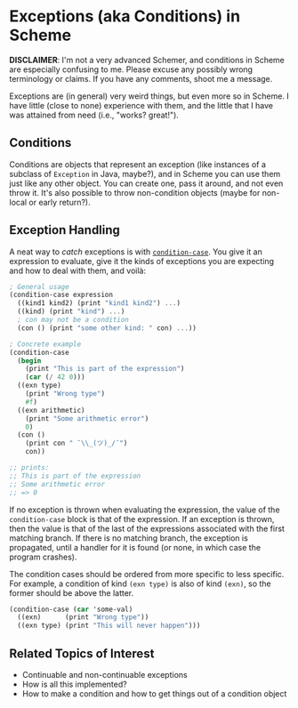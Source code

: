 # Exceptions (aka Conditions) in Scheme

**DISCLAIMER**: I'm not a very advanced Schemer, and conditions in Scheme are
especially confusing to me. Please excuse any possibly wrong terminology or
claims. If you have any comments, shoot me a message.

Exceptions are (in general) very weird things, but even more so in Scheme. I
have little (close to none) experience with them, and the little that I have
was attained from need (i.e., "works? great!").

## Conditions

Conditions are objects that represent an exception (like instances of a
subclass of `Exception` in Java, maybe?), and in Scheme you can use them just
like any other object. You can create one, pass it around, and not even throw
it. It's also possible to throw non-condition objects (maybe for non-local or
early return?).

## Exception Handling

A neat way to _catch_ exceptions is with [`condition-case`][0]. You give it an
expression to evaluate, give it the kinds of exceptions you are expecting and
how to deal with them, and voilà:

```scm
; General usage
(condition-case expression
  ((kind1 kind2) (print "kind1 kind2") ...)
  ((kind) (print "kind") ...)
  ; con may not be a condition
  (con () (print "some other kind: " con) ...))

; Concrete example
(condition-case
  (begin
    (print "This is part of the expression")
    (car (/ 42 0)))
  ((exn type)
    (print "Wrong type")
    #f)
  ((exn arithmetic)
    (print "Some arithmetic error")
    0)
  (con ()
    (print con " ¯\\_(ツ)_/¯")
    con))

;; prints:
;; This is part of the expression
;; Some arithmetic error
;; => 0
```

If no exception is thrown when evaluating the expression, the value of the
`condition-case` block is that of the expression. If an exception is thrown,
then the value is that of the last of the expressions associated with the first
matching branch. If there is no matching branch, the exception is propagated,
until a handler for it is found (or none, in which case the program crashes).

The condition cases should be ordered from more specific to less specific. For
example, a condition of kind `(exn type)` is also of kind `(exn)`, so the
former should be above the latter.

```scm
(condition-case (car 'some-val)
  ((exn)      (print "Wrong type"))
  ((exn type) (print "This will never happen")))
```

## Related Topics of Interest

 * Continuable and non-continuable exceptions
 * How is all this implemented?
 * How to make a condition and how to get things out of a condition object

[0]: https://api.call-cc.org/5/doc/chicken/condition/condition-case
